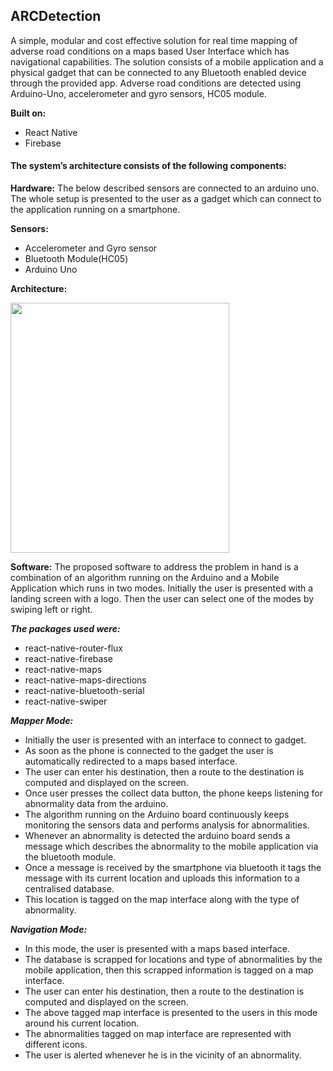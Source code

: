 ## ARCDetection

A simple, modular and cost effective solution for real time mapping of adverse road conditions on a maps based User Interface which has navigational capabilities. 
The solution consists of a mobile application and a physical gadget that can be connected to any Bluetooth enabled device through the provided app. 
Adverse road conditions are detected using Arduino-Uno, accelerometer and gyro sensors, HC05 module.

**Built on:**
  - React Native
  - Firebase

#### The system’s architecture consists of the following components:

**Hardware:**
  The below described sensors are connected to an arduino uno. The whole setup is presented to the user as a gadget which can connect to the application running on a smartphone.

**Sensors:**
- Accelerometer and Gyro sensor
- Bluetooth Module(HC05)
- Arduino Uno


 **Architecture:**
 
 <img src="https://github.com/VanithaKunta/ARCDetection/blob/master/src/outputs/arc1.jpg" width="350" height="400">

**Software:**
  The proposed software to address the problem in hand is a combination of an algorithm running on the Arduino and a Mobile Application which runs in two modes. Initially the user is presented with a landing screen with a logo. Then the user can select one of the modes by swiping left or right.

***The packages used were:*** 
- react-native-router-flux
- react-native-firebase
- react-native-maps
- react-native-maps-directions
- react-native-bluetooth-serial
- react-native-swiper

***Mapper Mode:***
- Initially  the user is presented with an interface to connect to gadget.
- As soon as the phone is connected to the gadget the user is automatically redirected to a maps based interface.
- The user can enter his destination, then a route to the destination is computed and displayed on the screen.
- Once user presses the collect data button, the phone keeps listening for abnormality data from the arduino.
- The algorithm running on the Arduino board continuously keeps monitoring the sensors data and performs analysis for abnormalities.
- Whenever an abnormality is detected the arduino board sends a message which describes the abnormality to the mobile application via the bluetooth module.
- Once a message is received by the smartphone via bluetooth it tags the message with its current location and uploads this information to a centralised database.
- This location is tagged on the map interface along with the type of abnormality.

***Navigation Mode:***
- In this mode, the user is presented with a maps based interface. 
- The database is scrapped for locations and type of abnormalities by the mobile application, then this scrapped information is tagged on a map interface.
- The user can enter his destination, then a route to the destination is computed and displayed on the screen.
- The above tagged map interface is presented to the users in this mode around his current location.
- The abnormalities tagged on map interface are represented with different icons.
- The user is alerted whenever he is in the vicinity of an abnormality.
































